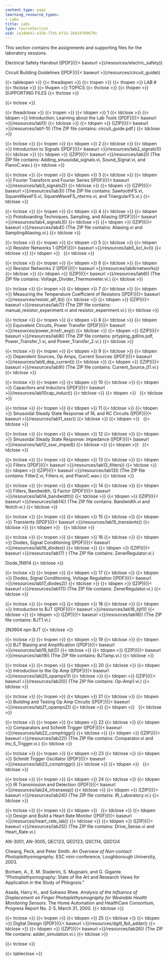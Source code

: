 ```yaml
---
content_type: page
learning_resource_types:
- Labs
title: Labs
type: CourseSection
uid: 2a24b641-e32b-77e5-bf32-2bb33f09679c
---
```


This section contains the assignments and supporting files for the laboratory sessions.

Electrical Safety Handout ([PDF]({{< baseurl >}}/resources/electric_safety))

Circuit Building Guidelines ([PDF]({{< baseurl >}}/resources/circuit_guide))

{{< tableopen >}}
{{< theadopen >}}
{{< tropen >}}
{{< thopen >}}
LAB #
{{< thclose >}}
{{< thopen >}}
TOPICS
{{< thclose >}}
{{< thopen >}}
SUPPORTING FILES
{{< thclose >}}

{{< trclose >}}

{{< theadclose >}}
{{< tropen >}}
{{< tdopen >}}
1
{{< tdclose >}}
{{< tdopen >}}
Introduction; Learning about the Lab Tools ([PDF]({{< baseurl >}}/resources/lab1))
{{< tdclose >}}
{{< tdopen >}}
([ZIP]({{< baseurl >}}/resources/lab1-1)) (The ZIP file contains: circuit\_guide.pdf.)
{{< tdclose >}}

{{< trclose >}}
{{< tropen >}}
{{< tdopen >}}
2
{{< tdclose >}}
{{< tdopen >}}
Introduction to Signals ([PDF]({{< baseurl >}}/resources/lab2_signals1))
{{< tdclose >}}
{{< tdopen >}}
([ZIP]({{< baseurl >}}/resources/lab2)) (The ZIP file contains: Adding\_sinusoidal\_signals.vi, Sound\_Signal.vi, and PianoC.wav.)
{{< tdclose >}}

{{< trclose >}}
{{< tropen >}}
{{< tdopen >}}
3
{{< tdclose >}}
{{< tdopen >}}
Fourier Transform and Fourier Series ([PDF]({{< baseurl >}}/resources/lab3_signals2))
{{< tdclose >}}
{{< tdopen >}}
([ZIP]({{< baseurl >}}/resources/lab3)) (The ZIP file contains: SawtoothFS.vi, SquareWaveFS.vi, SquareWaveFS\_nterms.vi, and TriangularFS.vi.)
{{< tdclose >}}

{{< trclose >}}
{{< tropen >}}
{{< tdopen >}}
4
{{< tdclose >}}
{{< tdopen >}}
Protoboarding Techniques, Sampling, and Aliasing ([PDF]({{< baseurl >}}/resources/lab4_signals3))
{{< tdclose >}}
{{< tdopen >}}
([ZIP]({{< baseurl >}}/resources/lab4)) (The ZIP file contains: Aliasing.vi and SamplingAliasing.vi.)
{{< tdclose >}}

{{< trclose >}}
{{< tropen >}}
{{< tdopen >}}
5
{{< tdclose >}}
{{< tdopen >}}
Resistor Networks 1 ([PDF]({{< baseurl >}}/resources/lab5_kcl_kvl))
{{< tdclose >}}
{{< tdopen >}}
 
{{< tdclose >}}

{{< trclose >}}
{{< tropen >}}
{{< tdopen >}}
6
{{< tdclose >}}
{{< tdopen >}}
Resistor Networks 2 ([PDF]({{< baseurl >}}/resources/lab6rnetworks))
{{< tdclose >}}
{{< tdopen >}}
([ZIP]({{< baseurl >}}/resources/lab6)) (The ZIP file contains: Voltage\_Divider\_Thermometer.vi.)
{{< tdclose >}}

{{< trclose >}}
{{< tropen >}}
{{< tdopen >}}
7
{{< tdclose >}}
{{< tdopen >}}
Measuring the Temperature Coefficient of Resistors ([PDF]({{< baseurl >}}/resources/resistr_alf_lb))
{{< tdclose >}}
{{< tdopen >}}
([ZIP]({{< baseurl >}}/resources/lab7)) (The ZIP file contains: manual\_resistor\_experiment.vi and resistor\_experiment.vi.)
{{< tdclose >}}

{{< trclose >}}
{{< tropen >}}
{{< tdopen >}}
8
{{< tdclose >}}
{{< tdopen >}}
Equivalent Circuits, Power Transfer ([PDF]({{< baseurl >}}/resources/power_trnsfr_exp))
{{< tdclose >}}
{{< tdopen >}}
([ZIP]({{< baseurl >}}/resources/lab8)) (The ZIP file contains: prtyping\_gdlins.pdf, Power\_Transfer\_1.vi, and Power\_Transfer\_2.vi.)
{{< tdclose >}}

{{< trclose >}}
{{< tropen >}}
{{< tdopen >}}
9
{{< tdclose >}}
{{< tdopen >}}
Dependent Sources, Op Amps, Current Sources ([PDF]({{< baseurl >}}/resources/lab9_dep_current))
{{< tdclose >}}
{{< tdopen >}}
([ZIP]({{< baseurl >}}/resources/lab9)) (The ZIP file contains: Current\_Source\_01.vi.)
{{< tdclose >}}

{{< trclose >}}
{{< tropen >}}
{{< tdopen >}}
10
{{< tdclose >}}
{{< tdopen >}}
Capacitors and Inductors ([PDF]({{< baseurl >}}/resources/lab10cap_induct))
{{< tdclose >}}
{{< tdopen >}}
 
{{< tdclose >}}

{{< trclose >}}
{{< tropen >}}
{{< tdopen >}}
11
{{< tdclose >}}
{{< tdopen >}}
Sinusoidal Steady State Response of RL and RC Circuits ([PDF]({{< baseurl >}}/resources/lab11_sssr))
{{< tdclose >}}
{{< tdopen >}}
 
{{< tdclose >}}

{{< trclose >}}
{{< tropen >}}
{{< tdopen >}}
12
{{< tdclose >}}
{{< tdopen >}}
Sinusoidal Steady State Response: Impedance ([PDF]({{< baseurl >}}/resources/lab12_sssr_imped))
{{< tdclose >}}
{{< tdopen >}}
 
{{< tdclose >}}

{{< trclose >}}
{{< tropen >}}
{{< tdopen >}}
13
{{< tdclose >}}
{{< tdopen >}}
Filters ([PDF]({{< baseurl >}}/resources/lab13_filters))
{{< tdclose >}}
{{< tdopen >}}
([ZIP]({{< baseurl >}}/resources/lab13)) (The ZIP file contains: Filter2.vi, Filters.vi, and PianoC.wav.)
{{< tdclose >}}

{{< trclose >}}
{{< tropen >}}
{{< tdopen >}}
14
{{< tdclose >}}
{{< tdopen >}}
Filters, Bandwidth, Q Factor ([PDF]({{< baseurl >}}/resources/lab14_bandwidth))
{{< tdclose >}}
{{< tdopen >}}
([ZIP]({{< baseurl >}}/resources/lab14)) (The ZIP file contains: Bandwidth.vi and Notch.vi.)
{{< tdclose >}}

{{< trclose >}}
{{< tropen >}}
{{< tdopen >}}
15
{{< tdclose >}}
{{< tdopen >}}
Transients ([PDF]({{< baseurl >}}/resources/lab15_transients))
{{< tdclose >}}
{{< tdopen >}}
 
{{< tdclose >}}

{{< trclose >}}
{{< tropen >}}
{{< tdopen >}}
16
{{< tdclose >}}
{{< tdopen >}}
Diodes, Signal Conditioning ([PDF]({{< baseurl >}}/resources/lab16_diodes))
{{< tdclose >}}
{{< tdopen >}}
([ZIP]({{< baseurl >}}/resources/lab17) ) (The ZIP file contains: ZenerRegulator.vi.)  
  
Diode\_1N914
{{< tdclose >}}

{{< trclose >}}
{{< tropen >}}
{{< tdopen >}}
17
{{< tdclose >}}
{{< tdopen >}}
Diodes, Signal Conditioning, Voltage Regulation ([PDF]({{< baseurl >}}/resources/lab17_diodes2))
{{< tdclose >}}
{{< tdopen >}}
([ZIP]({{< baseurl >}}/resources/lab17)) (The ZIP file contains: ZenerRegulator.vi.)
{{< tdclose >}}

{{< trclose >}}
{{< tropen >}}
{{< tdopen >}}
18
{{< tdclose >}}
{{< tdopen >}}
Introduction to BJT ([PDF]({{< baseurl >}}/resources/lab18_bjt1))
{{< tdclose >}}
{{< tdopen >}}
([ZIP]({{< baseurl >}}/resources/lab18)) (The ZIP file contains: BJT1.vi.)  
  
2N3904 npn BJT
{{< tdclose >}}

{{< trclose >}}
{{< tropen >}}
{{< tdopen >}}
19
{{< tdclose >}}
{{< tdopen >}}
BJT Biasing and Amplification ([PDF]({{< baseurl >}}/resources/lab19_bjt2))
{{< tdclose >}}
{{< tdopen >}}
([ZIP]({{< baseurl >}}/resources/lab19)) (The ZIP file contains: BJTamp.vi.)
{{< tdclose >}}

{{< trclose >}}
{{< tropen >}}
{{< tdopen >}}
20
{{< tdclose >}}
{{< tdopen >}}
Introduction to the Op Amp ([PDF]({{< baseurl >}}/resources/lab20_opamps1))
{{< tdclose >}}
{{< tdopen >}}
([ZIP]({{< baseurl >}}/resources/lab20)) (The ZIP file contains: Op-Amp1.vi.)
{{< tdclose >}}

{{< trclose >}}
{{< tropen >}}
{{< tdopen >}}
21
{{< tdclose >}}
{{< tdopen >}}
Building and Testing Op Amp Circuits ([PDF]({{< baseurl >}}/resources/lab21_opamps2))
{{< tdclose >}}
{{< tdopen >}}
 
{{< tdclose >}}

{{< trclose >}}
{{< tropen >}}
{{< tdopen >}}
22
{{< tdclose >}}
{{< tdopen >}}
Comparators and Schmitt Trigger ([PDF]({{< baseurl >}}/resources/lab22_comptriggr))
{{< tdclose >}}
{{< tdopen >}}
([ZIP]({{< baseurl >}}/resources/lab22)) (The ZIP file contains: Comparator.vi and Inv\_S\_Trigger.vi.)
{{< tdclose >}}

{{< trclose >}}
{{< tropen >}}
{{< tdopen >}}
23
{{< tdclose >}}
{{< tdopen >}}
Schmitt Trigger Oscillator ([PDF]({{< baseurl >}}/resources/lab23_comptriggr))
{{< tdclose >}}
{{< tdopen >}}
 
{{< tdclose >}}

{{< trclose >}}
{{< tropen >}}
{{< tdopen >}}
24
{{< tdclose >}}
{{< tdopen >}}
IR Transmission and Detection ([PDF]({{< baseurl >}}/resources/lab24_irtransexp))
{{< tdclose >}}
{{< tdopen >}}
([ZIP]({{< baseurl >}}/resources/lab24)) (The ZIP file contains: IR\_Laboratory.vi.)
{{< tdclose >}}

{{< trclose >}}
{{< tropen >}}
{{< tdopen >}}
 
{{< tdclose >}}
{{< tdopen >}}
Design and Build a Heart Rate Monitor ([PDF]({{< baseurl >}}/resources/heart_rate_lab))
{{< tdclose >}}
{{< tdopen >}}
([ZIP]({{< baseurl >}}/resources/lab25)) (The ZIP file contains: Drive\_Sense.vi and Heart\_Rate.vi.)  
  
AN-3001, AN-3005, QEC123, QED123, QSC114, QSD124  
  
Cheang, Peck, and Peter Smith. _An Overview of Non-contact Photoplethysmography_. ESC mini-conference, Loughborough University, 2003.  
  
Borham, A., E. M. Staderini, S. Mugnaini, and G. Gigante. "Photoplethysmography: State of the Art and Research Views for Application in the Study of Phlogosis."  
  
Asada, Harry H., and Sokwoo Rhee. _Analysis of the Influence of Displacement on Finger Photoplethysmography for Wearable Health Monitoring Sensors_. The Home Automation and HealthCare Consortium, Progress Report No. 2-5, March 31, 2000.
{{< tdclose >}}

{{< trclose >}}
{{< tropen >}}
{{< tdopen >}}
25
{{< tdclose >}}
{{< tdopen >}}
Digital Design ([PDF]({{< baseurl >}}/resources/dgitl_1bit_adder))
{{< tdclose >}}
{{< tdopen >}}
([ZIP]({{< baseurl >}}/resources/lab26)) (The ZIP file contains: adder\_simulation.vi.)
{{< tdclose >}}

{{< trclose >}}

{{< tableclose >}}